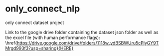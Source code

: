 # only_connect_nlp
only connect dataset project

Link to the google drive folder containing the dataset json folder as well as the excel file (with human performance flags): \href{https://drive.google.com/drive/folders/1118w_ydBSBWUru5cPlyGY9TMrgd993f3?usp=sharing}{HERE}




